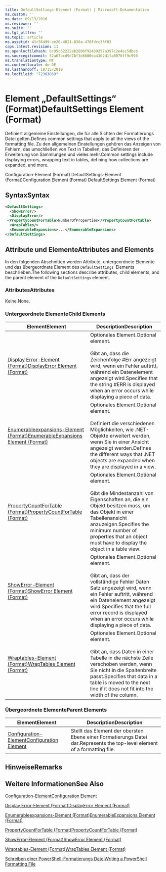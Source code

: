 ```yaml
---
title: DefaultSettings-Element (Format) | Microsoft-Dokumentation
ms.custom: ''
ms.date: 09/13/2016
ms.reviewer: ''
ms.suite: ''
ms.tgt_pltfrm: ''
ms.topic: article
ms.assetid: 41c56499-ee20-4821-830a-478fdcc33f83
caps.latest.revision: 11
ms.openlocfilehash: bc95c62222eb2806f92499257a397c2e4ec5dbab
ms.sourcegitcommit: 52a67bcd9d7bf3e8600ea4302d1fa8970ff9c998
ms.translationtype: MT
ms.contentlocale: de-DE
ms.lasthandoff: 10/15/2019
ms.locfileid: "72363869"
---
```

# <a name="defaultsettings-element-format"></a><span data-ttu-id="5cb20-102">Element „DefaultSettings“ (Format)</span><span class="sxs-lookup"><span data-stu-id="5cb20-102">DefaultSettings Element (Format)</span></span>

<span data-ttu-id="5cb20-103">Definiert allgemeine Einstellungen, die für alle Sichten der Formatierungs Datei gelten.</span><span class="sxs-lookup"><span data-stu-id="5cb20-103">Defines common settings that apply to all the views of the formatting file.</span></span> <span data-ttu-id="5cb20-104">Zu den allgemeinen Einstellungen gehören das Anzeigen von Fehlern, das umschließen von Text in Tabellen, das Definieren der Erweiterung von Sammlungen und vieles mehr.</span><span class="sxs-lookup"><span data-stu-id="5cb20-104">Common settings include displaying errors, wrapping text in tables, defining how collections are expanded, and more.</span></span>

<span data-ttu-id="5cb20-105">Configuration-Element (Format) DefaultSettings-Element (Format)</span><span class="sxs-lookup"><span data-stu-id="5cb20-105">Configuration Element (Format) DefaultSettings Element (Format)</span></span>

## <a name="syntax"></a><span data-ttu-id="5cb20-106">Syntax</span><span class="sxs-lookup"><span data-stu-id="5cb20-106">Syntax</span></span>

```xml
<DefaultSettings>
  <ShowError/>
  <DisplayError/>
 <PropertyCountForTable>NumberOfProperties</PropertyCountFortable>
  <WrapTables/>
  <EnumerableExpansions>...</EnumerableExpansions>
</DefaultSettings>
```

## <a name="attributes-and-elements"></a><span data-ttu-id="5cb20-107">Attribute und Elemente</span><span class="sxs-lookup"><span data-stu-id="5cb20-107">Attributes and Elements</span></span>

<span data-ttu-id="5cb20-108">In den folgenden Abschnitten werden Attribute, untergeordnete Elemente und das übergeordnete Element des `DefaultSettings`-Elements beschrieben.</span><span class="sxs-lookup"><span data-stu-id="5cb20-108">The following sections describe attributes, child elements, and the parent element of the `DefaultSettings` element.</span></span>

### <a name="attributes"></a><span data-ttu-id="5cb20-109">Attributes</span><span class="sxs-lookup"><span data-stu-id="5cb20-109">Attributes</span></span>

<span data-ttu-id="5cb20-110">Keine.</span><span class="sxs-lookup"><span data-stu-id="5cb20-110">None.</span></span>

### <a name="child-elements"></a><span data-ttu-id="5cb20-111">Untergeordnete Elemente</span><span class="sxs-lookup"><span data-stu-id="5cb20-111">Child Elements</span></span>

|<span data-ttu-id="5cb20-112">Element</span><span class="sxs-lookup"><span data-stu-id="5cb20-112">Element</span></span>|<span data-ttu-id="5cb20-113">Description</span><span class="sxs-lookup"><span data-stu-id="5cb20-113">Description</span></span>|
|-------------|-----------------|
|[<span data-ttu-id="5cb20-114">Display Error-Element (Format)</span><span class="sxs-lookup"><span data-stu-id="5cb20-114">DisplayError Element (Format)</span></span>](./displayerror-element-format.md)|<span data-ttu-id="5cb20-115">Optionales Element.</span><span class="sxs-lookup"><span data-stu-id="5cb20-115">Optional element.</span></span><br /><br /> <span data-ttu-id="5cb20-116">Gibt an, dass die Zeichenfolge #Err angezeigt wird, wenn ein Fehler auftritt, während ein Datenelement angezeigt wird.</span><span class="sxs-lookup"><span data-stu-id="5cb20-116">Specifies that the string #ERR is displayed when an error occurs while displaying a piece of data.</span></span>|
|[<span data-ttu-id="5cb20-117">Enumerableexpansions-Element (Format)</span><span class="sxs-lookup"><span data-stu-id="5cb20-117">EnumerableExpansions Element (Format)</span></span>](./enumerableexpansions-element-format.md)|<span data-ttu-id="5cb20-118">Optionales Element.</span><span class="sxs-lookup"><span data-stu-id="5cb20-118">Optional element.</span></span><br /><br /> <span data-ttu-id="5cb20-119">Definiert die verschiedenen Möglichkeiten, wie .NET-Objekte erweitert werden, wenn Sie in einer Ansicht angezeigt werden.</span><span class="sxs-lookup"><span data-stu-id="5cb20-119">Defines the different ways that .NET objects are expanded when they are displayed in a view.</span></span>|
|[<span data-ttu-id="5cb20-120">PropertyCountForTable (Format)</span><span class="sxs-lookup"><span data-stu-id="5cb20-120">PropertyCountForTable (Format)</span></span>](./propertycountfortable-element-format.md)|<span data-ttu-id="5cb20-121">Optionales Element.</span><span class="sxs-lookup"><span data-stu-id="5cb20-121">Optional element.</span></span><br /><br /> <span data-ttu-id="5cb20-122">Gibt die Mindestanzahl von Eigenschaften an, die ein Objekt besitzen muss, um das Objekt in einer Tabellenansicht anzuzeigen.</span><span class="sxs-lookup"><span data-stu-id="5cb20-122">Specifies the minimum number of properties that an object must have to display the object in a table view.</span></span>|
|[<span data-ttu-id="5cb20-123">ShowError-Element (Format)</span><span class="sxs-lookup"><span data-stu-id="5cb20-123">ShowError Element (Format)</span></span>](./showerror-element-format.md)|<span data-ttu-id="5cb20-124">Optionales Element.</span><span class="sxs-lookup"><span data-stu-id="5cb20-124">Optional element.</span></span><br /><br /> <span data-ttu-id="5cb20-125">Gibt an, dass der vollständige Fehler Daten Satz angezeigt wird, wenn ein Fehler auftritt, während ein Datenelement angezeigt wird.</span><span class="sxs-lookup"><span data-stu-id="5cb20-125">Specifies that the full error record is displayed when an error occurs while displaying a piece of data.</span></span>|
|[<span data-ttu-id="5cb20-126">Wraptables-Element (Format)</span><span class="sxs-lookup"><span data-stu-id="5cb20-126">WrapTables Element (Format)</span></span>](./wraptables-element-format.md)|<span data-ttu-id="5cb20-127">Optionales Element.</span><span class="sxs-lookup"><span data-stu-id="5cb20-127">Optional element.</span></span><br /><br /> <span data-ttu-id="5cb20-128">Gibt an, dass Daten in einer Tabelle in die nächste Zeile verschoben werden, wenn Sie nicht in die Spaltenbreite passt.</span><span class="sxs-lookup"><span data-stu-id="5cb20-128">Specifies that data in a table is moved to the next line if it does not fit into the width of the column.</span></span>|

### <a name="parent-elements"></a><span data-ttu-id="5cb20-129">Übergeordnete Elemente</span><span class="sxs-lookup"><span data-stu-id="5cb20-129">Parent Elements</span></span>

|<span data-ttu-id="5cb20-130">Element</span><span class="sxs-lookup"><span data-stu-id="5cb20-130">Element</span></span>|<span data-ttu-id="5cb20-131">Description</span><span class="sxs-lookup"><span data-stu-id="5cb20-131">Description</span></span>|
|-------------|-----------------|
|[<span data-ttu-id="5cb20-132">Configuration-Element</span><span class="sxs-lookup"><span data-stu-id="5cb20-132">Configuration Element</span></span>](./configuration-element-format.md)|<span data-ttu-id="5cb20-133">Stellt das Element der obersten Ebene einer Formatierungs Datei dar.</span><span class="sxs-lookup"><span data-stu-id="5cb20-133">Represents the top-level element of a formatting file.</span></span>|

## <a name="remarks"></a><span data-ttu-id="5cb20-134">Hinweise</span><span class="sxs-lookup"><span data-stu-id="5cb20-134">Remarks</span></span>

## <a name="see-also"></a><span data-ttu-id="5cb20-135">Weitere Informationen</span><span class="sxs-lookup"><span data-stu-id="5cb20-135">See Also</span></span>

[<span data-ttu-id="5cb20-136">Configuration-Element</span><span class="sxs-lookup"><span data-stu-id="5cb20-136">Configuration Element</span></span>](./configuration-element-format.md)

[<span data-ttu-id="5cb20-137">Display Error-Element (Format)</span><span class="sxs-lookup"><span data-stu-id="5cb20-137">DisplayError Element (Format)</span></span>](./displayerror-element-format.md)

[<span data-ttu-id="5cb20-138">Enumerableexpansions-Element (Format)</span><span class="sxs-lookup"><span data-stu-id="5cb20-138">EnumerableExpansions Element (Format)</span></span>](./enumerableexpansions-element-format.md)

[<span data-ttu-id="5cb20-139">PropertyCountForTable (Format)</span><span class="sxs-lookup"><span data-stu-id="5cb20-139">PropertyCountForTable (Format)</span></span>](./propertycountfortable-element-format.md)

[<span data-ttu-id="5cb20-140">ShowError-Element (Format)</span><span class="sxs-lookup"><span data-stu-id="5cb20-140">ShowError Element (Format)</span></span>](./showerror-element-format.md)

[<span data-ttu-id="5cb20-141">Wraptables-Element (Format)</span><span class="sxs-lookup"><span data-stu-id="5cb20-141">WrapTables Element (Format)</span></span>](./wraptables-element-format.md)

[<span data-ttu-id="5cb20-142">Schreiben einer PowerShell-Formatierungs Datei</span><span class="sxs-lookup"><span data-stu-id="5cb20-142">Writing a PowerShell Formatting File</span></span>](./writing-a-powershell-formatting-file.md)
